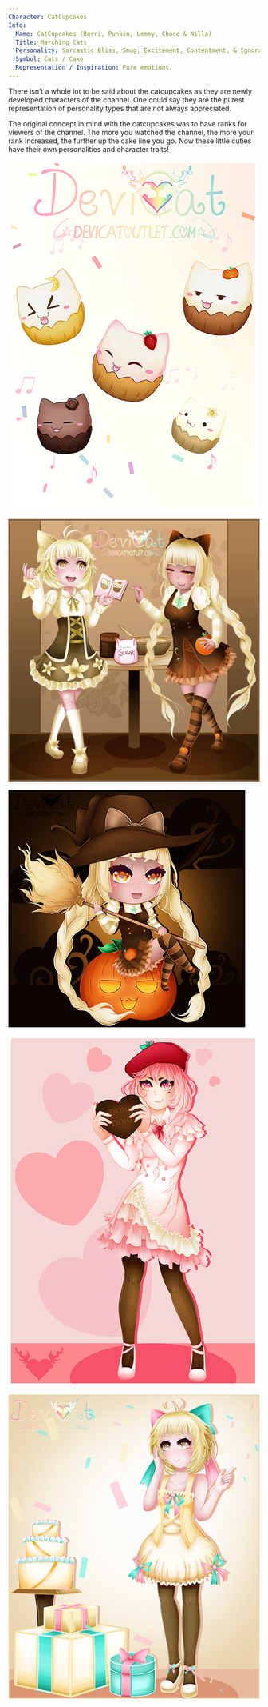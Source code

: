 ```yaml
---
Character: CatCupcakes
Info:
  Name: CatCupcakes (Berri, Punkin, Lemmy, Choco & Nilla)
  Title: Marching Cats
  Personality: Sarcastic Bliss, Smug, Excitement, Contentment, & Ignorance.
  Symbol: Cats / Cake
  Representation / Inspiration: Pure emotions.
---
```


There isn’t a whole lot to be said about the catcupcakes as they are newly
developed characters of the channel. One could say they are the purest
representation of personality types that are not always appreciated. 

The original concept in mind with the catcupcakes was to have ranks for viewers
of the channel. The more you watched the channel, the more your rank increased,
the further up the cake line you go. Now these little cuties have their own personalities and character traits!

![Cats Carnival](img/catscarnival.png)

![Nilla and Punkin: Bake-Off](img/nilla_punkin_bakeoff.png)

![Punkin: Chibi Witch](img/punkin_chibiwitch.png)

![BerriChan 2018](img/berrichan_2018.png)

![Birthday Nilla](img/birthday.png)